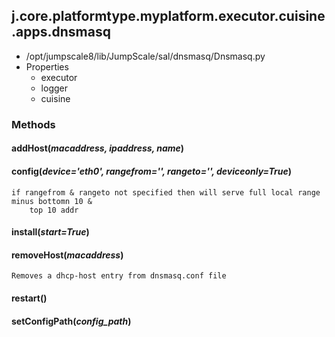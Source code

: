 <!-- toc -->
## j.core.platformtype.myplatform.executor.cuisine.apps.dnsmasq

- /opt/jumpscale8/lib/JumpScale/sal/dnsmasq/Dnsmasq.py
- Properties
    - executor
    - logger
    - cuisine

### Methods

#### addHost(*macaddress, ipaddress, name*) 

#### config(*device='eth0', rangefrom='', rangeto='', deviceonly=True*) 

```
if rangefrom & rangeto not specified then will serve full local range minus bottomn 10 &
    top 10 addr

```

#### install(*start=True*) 

#### removeHost(*macaddress*) 

```
Removes a dhcp-host entry from dnsmasq.conf file

```

#### restart() 

#### setConfigPath(*config_path*) 

